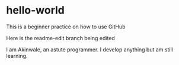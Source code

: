 # hello-world
This is a beginner practice on how to use GitHub

Here is the readme-edit branch being edited

I am Akinwale, an astute programmer.
I develop anything but am still learning.

